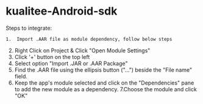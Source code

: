 # kualitee-Android-sdk
Steps to integrate:

	1.	Import .AAR file as module dependency, follow below steps
  2. Right Click on Project & Click "Open Module Settings"
  3. Click '+' button on the top left
  4. Select option "Import .JAR or .AAR Package"
  5. Find the .AAR file using the ellipsis button ("...") beside the "File name" field.
  6. Keep the app's module selected and click on the "Dependencies" pane to add the new module as a dependency.
  7.Choose the module and click "OK"
